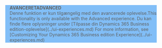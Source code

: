<blockquote STYLE="background: #81BEF7;border-left:None"><span data-ttu-id="19b4f-101"><b>AVANCERET</b></span><span class="sxs-lookup"><span data-stu-id="19b4f-101"><b>ADVANCED</b></span></span><br /><span data-ttu-id="19b4f-102">Denne funktion er kun tilgængelig med den avancerede oplevelse.</span><span class="sxs-lookup"><span data-stu-id="19b4f-102">This functionality is only available with the Advanced experience.</span></span> <span data-ttu-id="19b4f-103">Du kan finde flere oplysninger under [Tilpasse din Dynamics 365 Business edition-oplevelse](../ui-experiences.md) </span><span class="sxs-lookup"><span data-stu-id="19b4f-103">For more information, see [Customizing Your Dynamics 365 Business edition  Experience](../ui-experiences.md) </span></span></blockquote>

